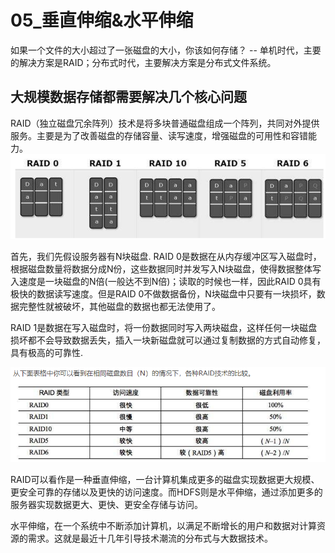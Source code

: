 # 05_垂直伸缩&水平伸缩

如果一个文件的大小超过了一张磁盘的大小，你该如何存储？
-- 单机时代，主要的解决方案是RAID；分布式时代，主要解决方案是分布式文件系统。

## 大规模数据存储都需要解决几个核心问题

RAID（独立磁盘冗余阵列）技术是将多块普通磁盘组成一个阵列，共同对外提供服务。主要是为了改善磁盘的存储容量、读写速度，增强磁盘的可用性和容错能力。
![](images_attachments/20210309114700893_24271.png)


首先，我们先假设服务器有N块磁盘.
RAID 0是数据在从内存缓冲区写入磁盘时，根据磁盘数量将数据分成N份，这些数据同时并发写入N块磁盘，使得数据整体写入速度是一块磁盘的N倍(一般达不到N倍)；读取的时候也一样，因此RAID 0具有极快的数据读写速度。但是RAID 0不做数据备份，N块磁盘中只要有一块损坏，数据完整性就被破坏，其他磁盘的数据也都无法使用了。

RAID 1是数据在写入磁盘时，将一份数据同时写入两块磁盘，这样任何一块磁盘损坏都不会导致数据丢失，插入一块新磁盘就可以通过复制数据的方式自动修复，具有极高的可靠性.

![](images_attachments/20210309114858294_20156.png)

RAID可以看作是一种垂直伸缩，一台计算机集成更多的磁盘实现数据更大规模、更安全可靠的存储以及更快的访问速度。而HDFS则是水平伸缩，通过添加更多的服务器实现数据更大、更快、更安全存储与访问。

水平伸缩，在一个系统中不断添加计算机，以满足不断增长的用户和数据对计算资源的需求。这就是最近十几年引导技术潮流的分布式与大数据技术。

























